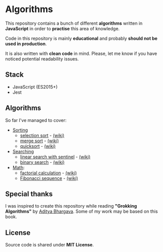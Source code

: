 # Algorithms
This repository contains a bunch of different **algorithms** written in **JavaScript** in order to **practise** this area of knowledge.

Code in this repository is mainly **educational** and probably **should not be used in production**.

It is also written with **clean code** in mind. Please, let me know if you have noticed potential readability issues.

## Stack
- JavaScript (ES2015+)
- Jest

## Algorithms
So far I've managed to cover:
- [Sorting](https://github.com/wiktor-mazur/algorithms/tree/master/src/sorting)
  - [selection sort](https://github.com/wiktor-mazur/algorithms/tree/master/src/sorting/selection-sort) - [(wiki)](https://en.wikipedia.org/wiki/Selection_sort)
  - [merge sort](https://github.com/wiktor-mazur/algorithms/tree/master/src/sorting/merge-sort) - [(wiki)](https://en.wikipedia.org/wiki/Merge_sort)
  - [quicksort](https://github.com/wiktor-mazur/algorithms/tree/master/src/sorting/quicksort) - [(wiki)](https://en.wikipedia.org/wiki/Quicksort)
- [Searching](https://github.com/wiktor-mazur/algorithms/tree/master/src/searching)
  - [linear search with sentinel](https://github.com/wiktor-mazur/algorithms/tree/master/src/searching/linear-search) - [(wiki)](https://en.wikipedia.org/wiki/Linear_search)
  - [binary search](https://github.com/wiktor-mazur/algorithms/tree/master/src/searching/binary-search) - [(wiki)](https://en.wikipedia.org/wiki/Binary_search_algorithm)
- [Math](https://github.com/wiktor-mazur/algorithms/tree/master/src/math):
  - [factorial calculation](https://github.com/wiktor-mazur/algorithms/tree/master/src/math/factorial) - [(wiki)](https://en.wikipedia.org/wiki/Factorial)
  - [Fibonacci sequence](https://github.com/wiktor-mazur/algorithms/tree/master/src/math/fibonacci) - [(wiki)](https://en.wikipedia.org/wiki/Fibonacci_number)

## Special thanks
I was inspired to create this repository while reading **"Grokking Algorithms"** by [Aditya Bhargava](https://github.com/egonSchiele).
Some of my work may be based on this book.

## License
Source code is shared under **MIT License**.
